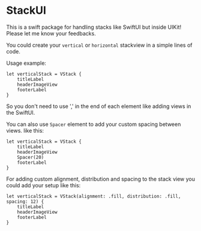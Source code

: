 # StackUI

This is a swift package for handling stacks like SwiftUI but inside UIKit! Please let me know your feedbacks. 

You could create your `vertical` or `horizontal` stackview in a simple lines of code.

Usage example: 

```
let verticalStack = VStack {
    titleLabel
    headerImageView
    footerLabel
}
```

So you don't need to use ',' in the end of each element like adding views in the SwiftUI.

You can also use `Spacer` element to add your custom spacing between views. like this: 

```
let verticalStack = VStack {
    titleLabel
    headerImageView
    Spacer(20)
    footerLabel
}
```
For adding custom alignment, distribution and spacing to the stack view you could add your setup like this:

```
let verticalStack = VStack(alignment: .fill, distribution: .fill, spacing: 12) {
    titleLabel
    headerImageView
    footerLabel
}
```

